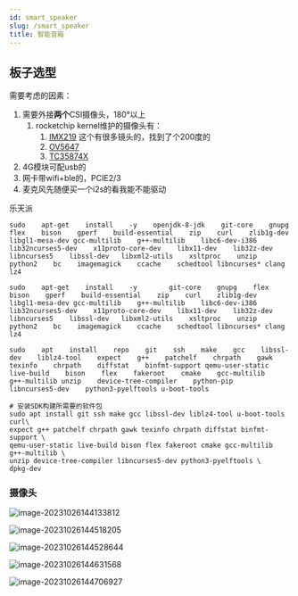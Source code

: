 ```yaml
---
id: smart_speaker
slug: /smart_speaker
title: 智能音箱
---
```


## 板子选型

需要考虑的因素：

1. 需要外接**两个**CSI摄像头，180°以上
   1. rocketchip kernel维护的摄像头有：
      1. [IMX219](https://github.com/rockchip-linux/kernel/blob/release-4.4/drivers/media/i2c/imx219.c) 这个有很多镜头的，找到了个200度的
      2. [OV5647](https://github.com/rockchip-linux/kernel/blob/release-4.4/drivers/media/i2c/ov5647.c)
      3. [TC35874X](https://github.com/rockchip-linux/kernel/blob/release-4.4/drivers/media/i2c/tc35874x.c)
2. 4G模块可配usb的
3. 网卡带wifi+ble的，PCIE2/3
4. 麦克风先随便买一个i2s的看我能不能驱动

乐天派



```
sudo    apt-get    install    -y    openjdk-8-jdk    git-core    gnupg    flex    bison    gperf    build-essential    zip    curl    zlib1g-dev    libgl1-mesa-dev gcc-multilib    g++-multilib    libc6-dev-i386    lib32ncurses5-dev    x11proto-core-dev    libx11-dev    lib32z-dev    libncurses5    libssl-dev   libxml2-utils    xsltproc    unzip    python2    bc    imagemagick    ccache    schedtool libncurses* clang    lz4
```

```
sudo    apt-get    install    -y        git-core    gnupg    flex    bison    gperf    build-essential    zip    curl    zlib1g-dev    libgl1-mesa-dev gcc-multilib    g++-multilib    libc6-dev-i386    lib32ncurses5-dev    x11proto-core-dev    libx11-dev    lib32z-dev    libncurses5    libssl-dev   libxml2-utils    xsltproc    unzip    python2    bc    imagemagick    ccache    schedtool libncurses* clang    lz4
```

```
sudo    apt    install    repo    git    ssh    make    gcc    libssl-dev    liblz4-tool    expect    g++    patchelf    chrpath    gawk    texinfo    chrpath    diffstat    binfmt-support qemu-user-static    live-build    bison    flex    fakeroot    cmake    gcc-multilib    g++-multilib unzip    device-tree-compiler    python-pip    libncurses5-dev    python3-pyelftools u-boot-tools
```

```
# 安装SDK构建所需要的软件包
sudo apt install git ssh make gcc libssl-dev liblz4-tool u-boot-tools curl\
expect g++ patchelf chrpath gawk texinfo chrpath diffstat binfmt-support \
qemu-user-static live-build bison flex fakeroot cmake gcc-multilib g++-multilib \
unzip device-tree-compiler libncurses5-dev python3-pyelftools \
dpkg-dev

```



### 摄像头

![image-20231026144133812](https://pic.imgdb.cn/item/653a0e8bc458853aef31bd7c)

![image-20231026144518205](https://pic.imgdb.cn/item/653a0f6bc458853aef34ba14)

![image-20231026144528644](https://pic.imgdb.cn/item/653a0f75c458853aef34d5ac)

![image-20231026144631568](https://pic.imgdb.cn/item/653a0fb0c458853aef358386)

![image-20231026144706927](https://pic.imgdb.cn/item/653a0fd2c458853aef35e85d)
